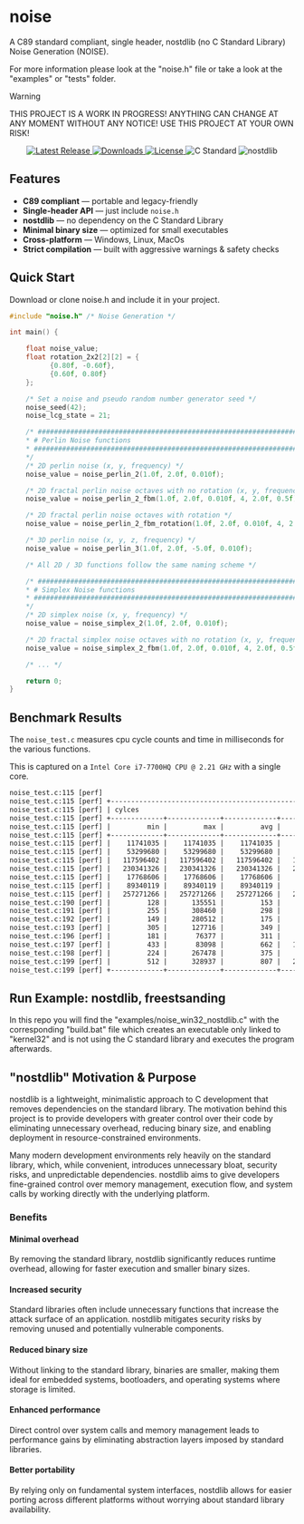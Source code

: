 # noise
A C89 standard compliant, single header, nostdlib (no C Standard Library) Noise Generation (NOISE).

For more information please look at the "noise.h" file or take a look at the "examples" or "tests" folder.

> [!WARNING]
> THIS PROJECT IS A WORK IN PROGRESS! ANYTHING CAN CHANGE AT ANY MOMENT WITHOUT ANY NOTICE! USE THIS PROJECT AT YOUR OWN RISK!

<p align="center">
  <a href="https://github.com/nickscha/noise/releases">
    <img src="https://img.shields.io/github/v/release/nickscha/noise?style=flat-square&color=blue" alt="Latest Release">
  </a>
  <a href="https://github.com/nickscha/noise/releases">
    <img src="https://img.shields.io/github/downloads/nickscha/noise/total?style=flat-square&color=brightgreen" alt="Downloads">
  </a>
  <a href="https://opensource.org/licenses/MIT">
    <img src="https://img.shields.io/badge/License-MIT-yellow.svg?style=flat-square" alt="License">
  </a>
  <img src="https://img.shields.io/badge/Standard-C89-orange?style=flat-square" alt="C Standard">
  <img src="https://img.shields.io/badge/nolib-nostdlib-lightgrey?style=flat-square" alt="nostdlib">
</p>

## **Features**
- **C89 compliant** — portable and legacy-friendly  
- **Single-header API** — just include `noise.h`  
- **nostdlib** — no dependency on the C Standard Library  
- **Minimal binary size** — optimized for small executables  
- **Cross-platform** — Windows, Linux, MacOs 
- **Strict compilation** — built with aggressive warnings & safety checks  

## Quick Start

Download or clone noise.h and include it in your project.

```C
#include "noise.h" /* Noise Generation */

int main() {

    float noise_value;
    float rotation_2x2[2][2] = {
          {0.80f, -0.60f},
          {0.60f, 0.80f}
    };

    /* Set a noise and pseudo random number generator seed */
    noise_seed(42); 
    noise_lcg_state = 21;

    /* #############################################################################
    * # Perlin Noise functions
    * #############################################################################
    */
    /* 2D perlin noise (x, y, frequency) */
    noise_value = noise_perlin_2(1.0f, 2.0f, 0.010f);

    /* 2D fractal perlin noise octaves with no rotation (x, y, frequency, octaves, lacunarity, gain)*/
    noise_value = noise_perlin_2_fbm(1.0f, 2.0f, 0.010f, 4, 2.0f, 0.5f);

    /* 2D fractal perlin noise octaves with rotation */
    noise_value = noise_perlin_2_fbm_rotation(1.0f, 2.0f, 0.010f, 4, 2.0f, 0.5f, rotation_2x2);

    /* 3D perlin noise (x, y, z, frequency) */
    noise_value = noise_perlin_3(1.0f, 2.0f, -5.0f, 0.010f);

    /* All 2D / 3D functions follow the same naming scheme */

    /* #############################################################################
    * # Simplex Noise functions
    * #############################################################################
    */
    /* 2D simplex noise (x, y, frequency) */
    noise_value = noise_simplex_2(1.0f, 2.0f, 0.010f);

    /* 2D fractal simplex noise octaves with no rotation (x, y, frequency, octaves, lacunarity, gain)*/
    noise_value = noise_simplex_2_fbm(1.0f, 2.0f, 0.010f, 4, 2.0f, 0.5f);

    /* ... */

    return 0;
}
```

## Benchmark Results

The `noise_test.c` measures cpu cycle counts and time in milliseconds for the various functions.

This is captured on a `Intel Core i7-7700HQ CPU @ 2.21 GHz` with a single core.

```txt
noise_test.c:115 [perf]
noise_test.c:115 [perf] +-------------------------------------------------------+-------------------------------------------------------+
noise_test.c:115 [perf] | cylces                                                | time_ms                                               |
noise_test.c:115 [perf] +-------------+-------------+-------------+-------------+-------------+-------------+-------------+-------------+
noise_test.c:115 [perf] |         min |         max |         avg |         sum |         min |         max |         avg |         sum |
noise_test.c:115 [perf] +-------------+-------------+-------------+-------------+-------------+-------------+-------------+-------------+
noise_test.c:115 [perf] |    11741035 |    11741035 |    11741035 |    11741035 |      4.1814 |      4.1814 |      4.1814 |      4.1814 |      1 x perlin_2.ppm
noise_test.c:115 [perf] |    53299680 |    53299680 |    53299680 |    53299680 |     18.9822 |     18.9822 |     18.9822 |     18.9822 |      1 x perlin_2_fbm.ppm       
noise_test.c:115 [perf] |   117596402 |   117596402 |   117596402 |   117596402 |     41.8799 |     41.8799 |     41.8799 |     41.8799 |      1 x perlin_2_fbm_rotation.ppm
noise_test.c:115 [perf] |   230341326 |   230341326 |   230341326 |   230341326 |     82.0310 |     82.0310 |     82.0310 |     82.0310 |      1 x perlin_3_fbm_rotation.ppm
noise_test.c:115 [perf] |    17768606 |    17768606 |    17768606 |    17768606 |      6.3285 |      6.3285 |      6.3285 |      6.3285 |      1 x simplex_2.ppm
noise_test.c:115 [perf] |    89340119 |    89340119 |    89340119 |    89340119 |     31.8171 |     31.8171 |     31.8171 |     31.8171 |      1 x simplex_2_fbm.ppm      
noise_test.c:115 [perf] |   257271266 |   257271266 |   257271266 |   257271266 |     91.6214 |     91.6214 |     91.6214 |     91.6214 |      1 x simplex_2_fbm_rotation.ppm
noise_test.c:190 [perf] |         128 |      135551 |         153 |    40227709 |      0.0000 |      0.0483 |      0.0000 |     22.1109 | 262144 x perlin_2_fbm_4_octaves 
noise_test.c:191 [perf] |         255 |      308460 |         298 |    78214731 |      0.0000 |      0.1098 |      0.0001 |     35.5935 | 262144 x perlin_2_fbm_8_octaves 
noise_test.c:192 [perf] |         149 |      280512 |         175 |    46076511 |      0.0000 |      0.0999 |      0.0000 |     24.3790 | 262144 x perlin_2_fbm_rotation_4_octaves
noise_test.c:193 [perf] |         305 |      127716 |         349 |    91679904 |      0.0000 |      0.0602 |      0.0001 |     40.5015 | 262144 x perlin_2_fbm_rotation_8_octaves
noise_test.c:196 [perf] |         181 |       76377 |         311 |    81657088 |      0.0000 |      0.0986 |      0.0001 |     35.5992 | 262144 x simplex_2_fbm_4_octaves
noise_test.c:197 [perf] |         433 |       83098 |         662 |   173590384 |      0.0001 |      0.0296 |      0.0002 |     67.2793 | 262144 x simplex_2_fbm_8_octaves
noise_test.c:198 [perf] |         224 |      267478 |         375 |    98429722 |      0.0000 |      0.0952 |      0.0001 |     41.5800 | 262144 x simplex_2_fbm_rotation_4_octaves
noise_test.c:199 [perf] |         512 |      328937 |         807 |   211555733 |      0.0001 |      0.1171 |      0.0003 |     81.4468 | 262144 x simplex_2_fbm_rotation_8_octaves
noise_test.c:199 [perf] +-------------+-------------+-------------+-------------+-------------+-------------+-------------+-------------+
```

## Run Example: nostdlib, freestsanding

In this repo you will find the "examples/noise_win32_nostdlib.c" with the corresponding "build.bat" file which
creates an executable only linked to "kernel32" and is not using the C standard library and executes the program afterwards.

## "nostdlib" Motivation & Purpose

nostdlib is a lightweight, minimalistic approach to C development that removes dependencies on the standard library. The motivation behind this project is to provide developers with greater control over their code by eliminating unnecessary overhead, reducing binary size, and enabling deployment in resource-constrained environments.

Many modern development environments rely heavily on the standard library, which, while convenient, introduces unnecessary bloat, security risks, and unpredictable dependencies. nostdlib aims to give developers fine-grained control over memory management, execution flow, and system calls by working directly with the underlying platform.

### Benefits

#### Minimal overhead
By removing the standard library, nostdlib significantly reduces runtime overhead, allowing for faster execution and smaller binary sizes.

#### Increased security
Standard libraries often include unnecessary functions that increase the attack surface of an application. nostdlib mitigates security risks by removing unused and potentially vulnerable components.

#### Reduced binary size
Without linking to the standard library, binaries are smaller, making them ideal for embedded systems, bootloaders, and operating systems where storage is limited.

#### Enhanced performance
Direct control over system calls and memory management leads to performance gains by eliminating abstraction layers imposed by standard libraries.

#### Better portability
By relying only on fundamental system interfaces, nostdlib allows for easier porting across different platforms without worrying about standard library availability.
